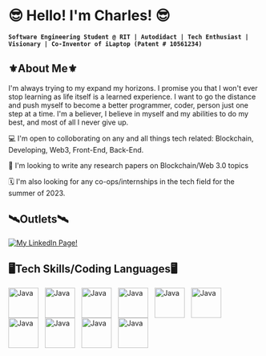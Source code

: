 <h1>😎 Hello! I'm Charles! 😎</h1>

**`Software Engineering Student @ RIT | Autodidact | Tech Enthusiast | Visionary | Co-Inventor of iLaptop (Patent # 10561234)`**

<h2>⚜️About Me⚜️</h2>
<p>I'm always trying to my expand my horizons. I promise you that I won't ever stop learning as life itself is a learned experience.
I want to go the distance and push myself to become a better programmer, coder, person just one step at a time.
I'm a believer, I believe in myself and my abilities to do my best, and most of all I never give up.</p>

<p>
💻 I'm open to colloborating on any and all things tech related: Blockchain, Developing, Web3, Front-End, Back-End.
</p><p>
📒 I'm looking to write any research papers on Blockchain/Web 3.0 topics
</p><p>
🗓 I'm also looking for any co-ops/internships in the tech field for the summer of 2023.
</p>

<h2>🛰Outlets🛰</h2>
<p align="left">
    <a href = "https://www.linkedin.com/in/charles-von-goins-ii-968aa824a/">
    <img alt="My LinkedIn Page!"
    src = "https://img.shields.io/badge/LinkedIn-%230077B5.svg?logo=linkedin&logoColor=white">
    </a>
</p>

<h2>🖥Tech Skills/Coding Languages🖥</h2>
<img align="left" alt='Java' width='60px' style='padding-right:10px' src="https://cdn.jsdelivr.net/gh/devicons/devicon/icons/python/python-original-wordmark.svg"/>
<img align="left" alt='Java' width='60px' style='padding-right:10px' src="https://cdn.jsdelivr.net/gh/devicons/devicon/icons/visualstudio/visualstudio-plain-wordmark.svg"/>
<img align="left" alt='Java' width='60px' style='padding-right:10px' src="https://cdn.jsdelivr.net/gh/devicons/devicon/icons/github/github-original-wordmark.svg"/>
<img align="left" alt='Java' width='60px' style='padding-right:10px' src="https://cdn.jsdelivr.net/gh/devicons/devicon/icons/git/git-original-wordmark.svg"/>
<img align="left" alt='Java' width='60px' style='padding-right:10px' src="https://cdn.jsdelivr.net/gh/devicons/devicon/icons/linux/linux-original.svg"/>
<img align="left" alt='Java' width='60px' style='padding-right:10px' src="https://cdn.jsdelivr.net/gh/devicons/devicon/icons/html5/html5-original-wordmark.svg"/>
<img align="left" alt='Java' width='60px' style='padding-right:10px' src="https://cdn.jsdelivr.net/gh/devicons/devicon/icons/ie10/ie10-original.svg"/>
<img align="left" alt='Java' width='60px' style='padding-right:10px' src="https://cdn.jsdelivr.net/gh/devicons/devicon/icons/googlecloud/googlecloud-original-wordmark.svg"/>
<img align="left" alt='Java' width='60px' style='padding-right:10px' src="https://cdn.jsdelivr.net/gh/devicons/devicon/icons/matlab/matlab-original.svg"/>
<img align="left" alt='Java' width='60px' style='padding-right:10px' src="https://cdn.jsdelivr.net/gh/devicons/devicon/icons/pytest/pytest-original-wordmark.svg"/>










